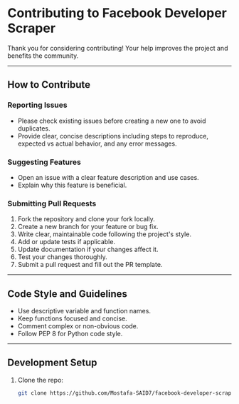 # Contributing to Facebook Developer Scraper

Thank you for considering contributing! Your help improves the project and benefits the community.

---

## How to Contribute

### Reporting Issues

- Please check existing issues before creating a new one to avoid duplicates.
- Provide clear, concise descriptions including steps to reproduce, expected vs actual behavior, and any error messages.

### Suggesting Features

- Open an issue with a clear feature description and use cases.
- Explain why this feature is beneficial.

### Submitting Pull Requests

1. Fork the repository and clone your fork locally.
2. Create a new branch for your feature or bug fix.
3. Write clear, maintainable code following the project's style.
4. Add or update tests if applicable.
5. Update documentation if your changes affect it.
6. Test your changes thoroughly.
7. Submit a pull request and fill out the PR template.

---

## Code Style and Guidelines

- Use descriptive variable and function names.
- Keep functions focused and concise.
- Comment complex or non-obvious code.
- Follow PEP 8 for Python code style.

---

## Development Setup

1. Clone the repo:  
   ```bash
   git clone https://github.com/Mostafa-SAID7/facebook-developer-scraper.git
```
